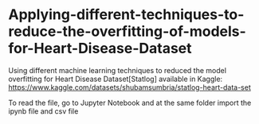# Applying-different-techniques-to-reduce-the-overfitting-of-models-for-Heart-Disease-Dataset

Using different machine learning techniques to reduced the model overfitting for Heart Disease Dataset[Statlog] available in Kaggle: https://www.kaggle.com/datasets/shubamsumbria/statlog-heart-data-set

To read the file, go to Jupyter Notebook and at the same folder import the ipynb file and csv file
